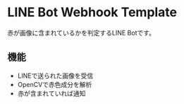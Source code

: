 # LINE Bot Webhook Template

赤が画像に含まれているかを判定するLINE Botです。

## 機能
- LINEで送られた画像を受信
- OpenCVで赤色成分を解析
- 赤が含まれていれば通知